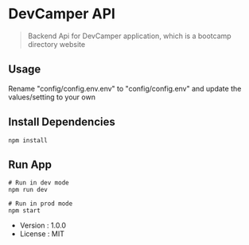 # DevCamper API

> Backend Api for DevCamper application,
which is a bootcamp directory website

## Usage

Rename "config/config.env.env" to "config/config.env" and update the values/setting to your own

## Install Dependencies
```
npm install
```

## Run App
```
# Run in dev mode
npm run dev

# Run in prod mode
npm start
```

- Version : 1.0.0
- License : MIT